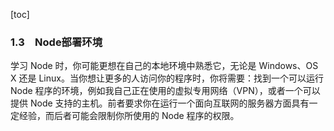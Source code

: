 [toc]

### 1.3　Node部署环境

学习 Node 时，你可能更想在自己的本地环境中熟悉它，无论是 Windows、OS X 还是 Linux。当你想让更多的人访问你的程序时，你将需要：找到一个可以运行 Node 程序的环境，例如我自己正在使用的虚拟专用网络（VPN），或者一个可以提供 Node 支持的主机。前者要求你在运行一个面向互联网的服务器方面具有一定经验，而后者可能会限制你所使用的 Node 程序的权限。

